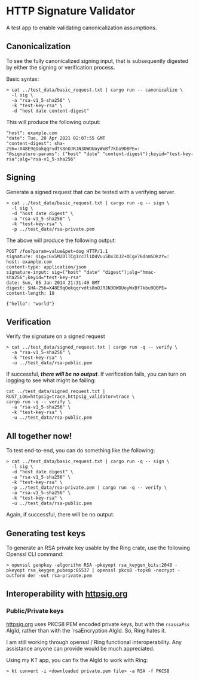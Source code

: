 # HTTP Signature Validator
A test app to enable validating canonicalization assumptions.

## Canonicalization
To see the fully canonicalized signing input, that is subsequently digested
by either the signing or verification process.

Basic syntax:

```bash, no_run
> cat ../test_data/basic_request.txt | cargo run -- canonicalize \
  -l sig \
  -a "rsa-v1_5-sha256" \
  -k "test-key-rsa" \
  -d "host date content-digest"
```

This will produce the following output:

```http, no_run
"host": example.com
"date": Tue, 20 Apr 2021 02:07:55 GMT
"content-digest": sha-256=:X48E9qOokqqrvdts8nOJRJN3OWDUoyWxBf7kbu9DBPE=:
"@signature-params": ("host" "date" "content-digest");keyid="test-key-rsa";alg="rsa-v1_5-sha256"
```

## Signing
Generate a signed request that can be tested with a verifying server.

```bash, no_run
> cat ../test_data/basic_request.txt | cargo run -q -- sign \
  -l sig \
  -d "host date digest" \
  -a "rsa-v1_5-sha256" \
  -k "test-key-rsa" \
  -p ../test_data/rsa-private.pem
```

The above will produce the following output:

```http, no_run
POST /foo?param=value&pet=dog HTTP/1.1
signature: sig=:Gv5M2DlTCg1cc7l1D4Vuu5Dx3DJ2+OCgv76dnmSDKzY=:
host: example.com
content-type: application/json
signature-input: sig=("host" "date" "digest");alg="hmac-sha256";keyid="test-key-rsa"
date: Sun, 05 Jan 2014 21:31:40 GMT
digest: SHA-256=X48E9qOokqqrvdts8nOJRJN3OWDUoyWxBf7kbu9DBPE=
content-length: 18

{"hello": "world"}
```

## Verification

Verify the signature on a signed request

```bash, no_run
> cat ../test_data/signed_request.txt | cargo run -q -- verify \
  -a "rsa-v1_5-sha256" \
  -k "test-key-rsa" \
  -u ../test_data/rsa-public.pem
```

If successful, **_there will be no output_**.  If verification fails, you can turn
on logging to see what might be failing:

```bash, no_run
cat ../test_data/signed_request.txt | RUST_LOG=httpsig=trace,httpsig_validator=trace \
cargo run -q -- verify \
  -a "rsa-v1_5-sha256" \
  -k "test-key-rsa" \
  -u ../test_data/rsa-public.pem
```

## All together now!

To test end-to-end, you can do something like the following:

```bash, no_run
> cat ../test_data/basic_request.txt | cargo run -q -- sign \
  -l sig \
  -d "host date digest" \
  -a "rsa-v1_5-sha256" \
  -k "test-key-rsa" \
  -p ../test_data/rsa-private.pem | cargo run -q -- verify \
  -a "rsa-v1_5-sha256" \
  -k "test-key-rsa" \
  -u ../test_data/rsa-public.pem
```
Again, if successful, there will be no output.

## Generating test keys

To generate an RSA private key usable by the Ring crate, use the following
Openssl CLI command:

```bash, no_run
> openssl genpkey -algorithm RSA -pkeyopt rsa_keygen_bits:2048 -pkeyopt rsa_keygen_pubexp:65537 | openssl pkcs8 -topk8 -nocrypt -outform der -out rsa-private.pem
```

## Interoperability with [httpsig.org]

### Public/Private keys
[httpsig.org] uses PKCS8 PEM encoded private keys, but with the `rsassaPss` AlgId, rather than with the `rsaEncryption   AlgId.  So, Ring hates it.

I am still working through openssl / Ring functional interoperability.  Any assistance anyone can provide would be much appreciated.

Using my KT app, you can fix the AlgId to work with Ring:

```bash, ignore
> kt convert -i <downloaded private.pem file> -a RSA -f PKCS8
```

[httpsig.org]: https://httpsig.org